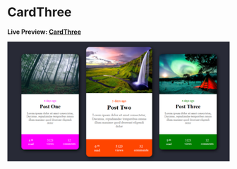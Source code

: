 # CardThree

**Live Preview: [CardThree](https://moinsoft.github.io/CardThree/)**

![Image of home page.](https://github.com/moinsoft/CardThree/blob/master/assets/cardthree-project-ss.png)
